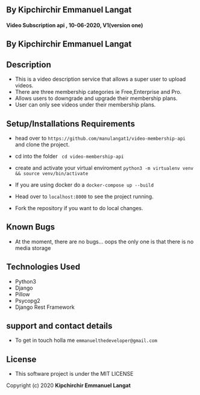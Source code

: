 ## By Kipchirchir Emmanuel Langat

#### Video Subscription api , 10-06-2020, V1(version one)

## By **Kipchirchir Emmanuel Langat**

## Description
* This is a video description service that allows a super user to upload videos.
* There are three membership categories ie Free,Enterprise and Pro.
* Allows users to downgrade and upgrade their membership plans.
* User can only see videos under their membership plans.

## Setup/Installations Requirements

* head over to `https://github.com/manulangat1/video-membership-api` and clone the project.
* cd into the folder ` cd video-membership-api`
* create and activate your virtual enviroment `python3 -m virtualenv venv && source venv/bin/activate`

* If you are using docker do a `docker-compose up --build`

* Head over to `localhost:8000` to see the project running.

* Fork the repository if you want to do local changes.


## Known Bugs
* At the moment, there are no bugs... oops the only one is that there is no media storage 

## Technologies Used

* Python3
* Django 
* Pillow
* Psycopg2
* Django Rest Framework


## support and contact details
* To get in touch holla me `emmanuelthedeveloper@gmail.com`

## License
* This software project is under the MIT LICENSE

Copyright (c) 2020 **Kipchirchir Emmanuel Langat**